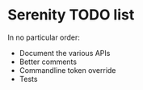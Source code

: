 Serenity TODO list
==================

In no particular order:

- Document the various APIs
- Better comments
- Commandline token override
- Tests
